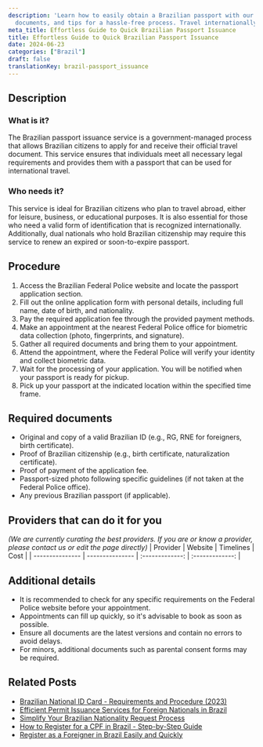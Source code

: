 ```yaml
---
description: 'Learn how to easily obtain a Brazilian passport with our guide: steps,
  documents, and tips for a hassle-free process. Travel internationally with ease!'
meta_title: Effortless Guide to Quick Brazilian Passport Issuance
title: Effortless Guide to Quick Brazilian Passport Issuance
date: 2024-06-23
categories: ["Brazil"]
draft: false
translationKey: brazil-passport_issuance
---
```



## Description
### What is it?
The Brazilian passport issuance service is a government-managed process that allows Brazilian citizens to apply for and receive their official travel document. This service ensures that individuals meet all necessary legal requirements and provides them with a passport that can be used for international travel.

### Who needs it?
This service is ideal for Brazilian citizens who plan to travel abroad, either for leisure, business, or educational purposes. It is also essential for those who need a valid form of identification that is recognized internationally. Additionally, dual nationals who hold Brazilian citizenship may require this service to renew an expired or soon-to-expire passport.

## Procedure

1. Access the Brazilian Federal Police website and locate the passport application section.
2. Fill out the online application form with personal details, including full name, date of birth, and nationality.
3. Pay the required application fee through the provided payment methods.
4. Make an appointment at the nearest Federal Police office for biometric data collection (photo, fingerprints, and signature).
5. Gather all required documents and bring them to your appointment.
6. Attend the appointment, where the Federal Police will verify your identity and collect biometric data.
7. Wait for the processing of your application. You will be notified when your passport is ready for pickup.
8. Pick up your passport at the indicated location within the specified time frame.


## Required documents

- Original and copy of a valid Brazilian ID (e.g., RG, RNE for foreigners, birth certificate).
- Proof of Brazilian citizenship (e.g., birth certificate, naturalization certificate).
- Proof of payment of the application fee.
- Passport-sized photo following specific guidelines (if not taken at the Federal Police office).
- Any previous Brazilian passport (if applicable).


## Providers that can do it for you
_(We are currently curating the best providers. If you are or know a provider, please contact us or edit the page directly)_
| Provider        |     Website     |     Timelines    |       Cost      |
| --------------- | --------------- |  :-------------: | :-------------: |

## Additional details

- It is recommended to check for any specific requirements on the Federal Police website before your appointment.
- Appointments can fill up quickly, so it's advisable to book as soon as possible.
- Ensure all documents are the latest versions and contain no errors to avoid delays.
- For minors, additional documents such as parental consent forms may be required.

## Related Posts

- [Brazilian National ID Card - Requirements and Procedure (2023)](https://tramitit.com/guides/brazil/national_id/)
- [Efficient Permit Issuance Services for Foreign Nationals in Brazil](https://tramitit.com/guides/brazil/permit_issuance/)
- [Simplify Your Brazilian Nationality Request Process](https://tramitit.com/guides/brazil/nationality_request/)
- [How to Register for a CPF in Brazil - Step-by-Step Guide](https://tramitit.com/guides/brazil/cpf_registration/)
- [Register as a Foreigner in Brazil Easily and Quickly](https://tramitit.com/guides/brazil/foreigners_registration/)